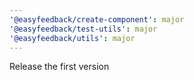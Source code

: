 ```yaml
---
'@easyfeedback/create-component': major
'@easyfeedback/test-utils': major
'@easyfeedback/utils': major
---
```


Release the first version
